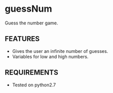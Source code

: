 guessNum
===========

Guess the number game.

## FEATURES
* Gives the user an infinite number of guesses.
* Variables for low and high numbers.

## REQUIREMENTS
* Tested on python2.7

